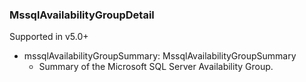 ### MssqlAvailabilityGroupDetail
Supported in v5.0+

- mssqlAvailabilityGroupSummary: MssqlAvailabilityGroupSummary
  - Summary of the Microsoft SQL Server Availability Group.
